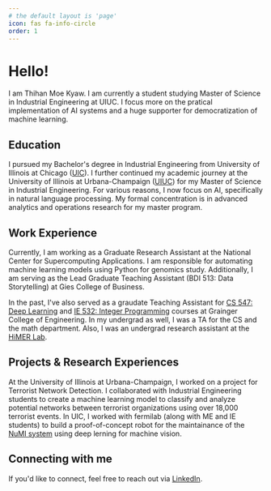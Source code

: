 ```yaml
---
# the default layout is 'page'
icon: fas fa-info-circle
order: 1
---
```


# Hello!
I am Thihan Moe Kyaw. I am currently a student studying Master of Science in Industrial Engineering at UIUC. I focus more on the pratical implementation of AI systems and a huge supporter for democratization of machine learning.

## Education
I pursued my Bachelor's degree in Industrial Engineering from University of Illinois at Chicago ([UIC](https://www.uic.edu/)). I further continued my academic journey at the University of Illinois at Urbana-Champaign ([UIUC](https://illinois.edu)) for my Master of Science in Industrial Engineering. For various reasons, I now focus on AI, specifically in natural language processing. My formal concentration is in advanced analytics and operations research for my master program.

## Work Experience
Currently, I am working as a Graduate Research Assistant at the National Center for Supercomputing Applications. I am responsible for automating machine learning models using Python for genomics study. Additionally, I am serving as the Lead Graduate Teaching Assistant (BDI 513: Data Storytelling) at Gies College of Business.

In the past, I've also served as a graudate Teaching Assistant for [CS 547: Deep Learning](https://publish.illinois.edu/r-sowers/ie534-cs-547-fall-2022/) and [IE 532: Integer Programming](https://ise.illinois.edu/undergraduate/courses/ie511) courses at Grainger College of Engineering. In my undergrad as well, I was a TA for the CS and the math department. Also, I was an undergrad research assistant at the [HiMER Lab](https://himer.lab.asu.edu/).

## Projects & Research Experiences 

At the University of Illinois at Urbana-Champaign, I worked on a project for Terrorist Network Detection. I collaborated with Industrial Engineering students to create a machine learning model to classify and analyze potential networks between terrorist organizations using over 18,000 terrorist events. In UIC, I worked with fermilab (along with ME and IE students) to build a proof-of-concept robot for the maintainance of the [NuMI system](https://en.wikipedia.org/wiki/NuMI) using deep lerning for machine vision.

## Connecting with me
If you'd like to connect, feel free to reach out via [LinkedIn](https://www.linkedin.com/in/thihanmoekyaw).
